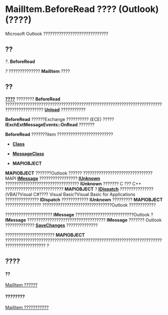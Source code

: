 
# MailItem.BeforeRead ???? (Outlook)(????)

Microsoft Outlook ?????????????????????????????


## ??

 _?_. **BeforeRead**

 _?_ ?????????????? **MailItem** ????


## ??

 **[????](f20ec6d1-a2b4-9af3-66be-5398dc059c90.md)** ???????? **BeforeRead** ??????????????????????????????????????????????????????????????????????????????????????? **[Unload](afae1238-d09f-c934-d363-9b13b733c558.md)** ???????????

 **BeforeRead** ??????Exchange ?????????? (ECE) ????? **IExchExtMessageEvents::OnRead** ???????

 **BeforeRead** ???????item ?????????????????????????


-  **[Class](7c79286b-13cd-7fb7-c70f-ac12245f9f75.md)**
    
-  **[MessageClass](93194a21-dbec-ebfa-ae5d-d4f287ebb2bd.md)**
    
-  **MAPIOBJECT**
    
 **MAPIOBJECT** ???????Outlook ?????? ??????????????????????????????? MAPI **[IMessage](http://msdn.microsoft.com/en-us/library/cc842097%28office.14%29.aspx)** ????????????????? **[IUnknown](http://msdn.microsoft.com/en-us/library/ms680509%28VS.85%29.aspx)** ????????????????????????????????? **IUnknown** ??????? C ??? C++ ?????????????????????????? **MAPIOBJECT** ? **[IDispatch](http://msdn.microsoft.com/en-us/library/ms221608.aspx)** ???????????????(VBA)?Visual C#???? Visual Basic?Visual Basic for Applications ??????????????? **IDispatch** ???????????? **IUnknown** ????????? **MAPIOBJECT** ???????????????? ???????????????????????????????Outlook ????????????

????????????????????? **IMessage** ??????????????????????????Outlook ? **IMessage** ??????????????????????????????????? **IMessage** ??????? Outlook ????????????? **[SaveChanges](http://msdn.microsoft.com/en-us/library/cc842181%28office.14%29.aspx)** ??????????????

??????????????????????  **MAPIOBJECT** ???????????????????????????????????????????????????????????????????????????????????????? ?


## ????


#### ??


[MailItem ??????](14197346-05d2-0250-fa4c-4a6b07daf25f.md)
#### ????????


[MailItem ???????????](http://msdn.microsoft.com/library/1094d7df-ee80-a4b0-5a21-db2979506e6b%28Office.15%29.aspx)